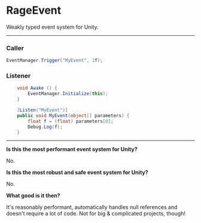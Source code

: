 RageEvent
=========

Weakly typed event system for Unity.
___
### Caller
```C#
EventManager.Trigger("MyEvent", 1f);
```
### Listener
```C#
	void Awake () {
		EventManager.Initialize(this);
	}

	[Listen("MyEvent")]
	public void MyEvent(object[] parameters) {
		float f = (float) parameters[0];
		Debug.Log(f);
	}
```
___
**Is this the most performant event system for Unity?**

No.

**Is this the most robust and safe event system for Unity?**

No.

**What good is it then?**

It's reasonably performant, automatically handles null references and doesn't require a lot of code. Not for big & complicated projects, though!

